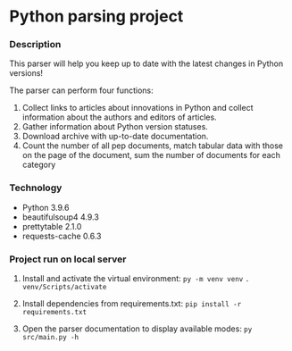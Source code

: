 # Python parsing project

### Description
This parser will help you keep up to date with the latest changes in Python versions!

The parser can perform four functions:
1. Collect links to articles about innovations in Python and collect information about the authors and editors of articles.
2. Gather information about Python version statuses.
3. Download archive with up-to-date documentation.
4. Count the number of all pep documents, match tabular data with those on the page of the document, sum the number of documents for each category


### Technology
- Python 3.9.6
- beautifulsoup4 4.9.3
- prettytable 2.1.0
- requests-cache 0.6.3


### Project run on local server
1. Install and activate the virtual environment:
```py -m venv venv```
```. venv/Scripts/activate```

2. Install dependencies from requirements.txt:
```pip install -r requirements.txt```

4. Open the parser documentation to display available modes:
```py src/main.py -h```
